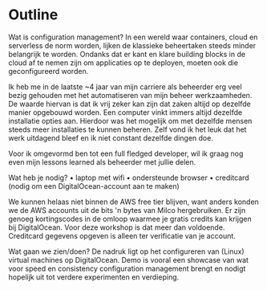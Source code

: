 # Outline

Wat is configuration management?
In een wereld waar containers, cloud en serverless de norm worden, lijken de  klassieke beheertaken steeds minder belangrijk te worden. Ondanks dat er kant en klare building blocks in de cloud af te nemen zijn om applicaties op te deployen, moeten ook die geconfigureerd worden.

Ik heb me in de laatste ~4 jaar van mijn carriere als beheerder erg veel bezig gehouden met het automatiseren van mijn beheer werkzaamheden. De waarde hiervan is dat ik vrij zeker kan zijn dat zaken altijd op dezelfde manier opgebouwd worden. Een computer vinkt immers altijd dezelfde installatie opties aan. Hierdoor was het mogelijk om met dezelfde mensen steeds meer installaties te kunnen beheren. Zelf vond ik het leuk dat het werk uitdagend bleef en ik niet constant dezelfde dingen doe.

Voor ik omgevormd ben tot een full fledged developer, wil ik graag nog even mijn lessons learned als beheerder met jullie delen.
 
Wat heb je nodig?
•	laptop met wifi
•	ondersteunde browser
•	creditcard (nodig om een DigitalOcean-account aan te maken)

We kunnen helaas niet binnen de AWS free tier blijven, want anders konden we de AWS accounts uit de bits 'n bytes van Milco hergebruiken. Er zijn genoeg kortingscodes in de omloop waarmee je gratis credits kan krijgen bij DigitalOcean. Voor deze workshop is dat meer dan voldoende. Creditcard gegevens opgeven is alleen ter verificatie van je account. 
 
Wat gaan we zien/doen?
De nadruk ligt op het configureren van (Linux) virtual machines op DigitalOcean. Demo is vooral een showcase van wat voor speed en consistency configuration management brengt en nodigt hopelijk uit tot verdere experimenten en verdieping.